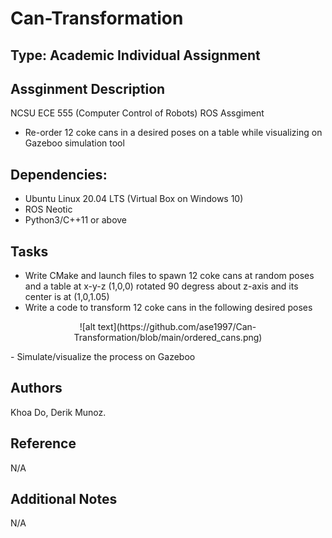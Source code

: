 # Can-Transformation

## Type: Academic Individual Assignment

## Assginment Description
NCSU ECE 555 (Computer Control of Robots) ROS Assgiment
  - Re-order 12 coke cans in a desired poses on a table while visualizing on Gazeboo simulation tool

## Dependencies:
  - Ubuntu Linux 20.04 LTS (Virtual Box on Windows 10)
  - ROS Neotic 
  - Python3/C++11 or above
  
## Tasks
  - Write CMake and launch files to spawn 12 coke cans at random poses and a table at x-y-z (1,0,0) rotated 90 degress about z-axis and its center is at (1,0,1.05)
  - Write a code to transform 12 coke cans in the following desired poses
<p align="center">
![alt text](https://github.com/ase1997/Can-Transformation/blob/main/ordered_cans.png)
</p>
  - Simulate/visualize the process on Gazeboo



## Authors
Khoa Do, Derik Munoz.

## Reference
N/A

## Additional Notes
N/A
